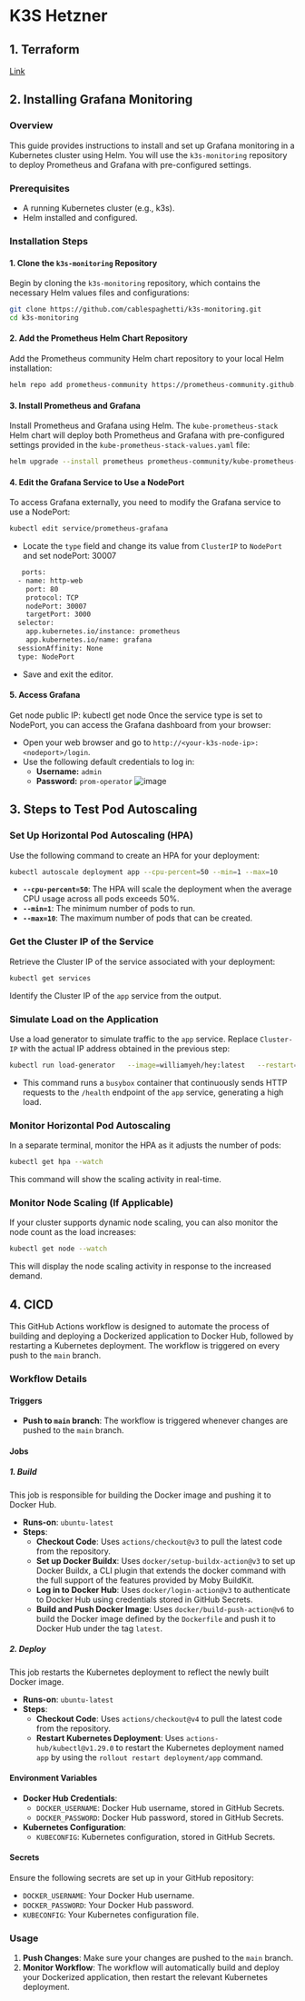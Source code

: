 # K3S Hetzner

## 1. Terraform 
   [Link](https://github.com/nguyentrungduc134/k3s_hetzner/tree/main/terraform)
## 2. Installing Grafana Monitoring

### Overview
This guide provides instructions to install and set up Grafana monitoring in a Kubernetes cluster using Helm. You will use the `k3s-monitoring` repository to deploy Prometheus and Grafana with pre-configured settings.

### Prerequisites
- A running Kubernetes cluster (e.g., k3s).
- Helm installed and configured.

### Installation Steps

#### 1. Clone the `k3s-monitoring` Repository
Begin by cloning the `k3s-monitoring` repository, which contains the necessary Helm values files and configurations:

```bash
git clone https://github.com/cablespaghetti/k3s-monitoring.git
cd k3s-monitoring
```

#### 2. Add the Prometheus Helm Chart Repository
Add the Prometheus community Helm chart repository to your local Helm installation:

```bash
helm repo add prometheus-community https://prometheus-community.github.io/helm-charts
```

#### 3. Install Prometheus and Grafana
Install Prometheus and Grafana using Helm. The `kube-prometheus-stack` Helm chart will deploy both Prometheus and Grafana with pre-configured settings provided in the `kube-prometheus-stack-values.yaml` file:

```bash
helm upgrade --install prometheus prometheus-community/kube-prometheus-stack --version 61.9.0 
```

#### 4. Edit the Grafana Service to Use a NodePort
To access Grafana externally, you need to modify the Grafana service to use a NodePort:

```bash
kubectl edit service/prometheus-grafana
```

- Locate the `type` field and change its value from `ClusterIP` to `NodePort` and set     nodePort: 30007
```bash
   ports:
  - name: http-web
    port: 80
    protocol: TCP
    nodePort: 30007
    targetPort: 3000
  selector:
    app.kubernetes.io/instance: prometheus
    app.kubernetes.io/name: grafana
  sessionAffinity: None
  type: NodePort
```
- Save and exit the editor.

#### 5. Access Grafana
Get node public IP:
kubectl get node
Once the service type is set to NodePort, you can access the Grafana dashboard from your browser:

- Open your web browser and go to `http://<your-k3s-node-ip>:<nodeport>/login`.
- Use the following default credentials to log in:
  - **Username:** `admin`
  - **Password:** `prom-operator`
![image](https://github.com/user-attachments/assets/875ca5f7-d87f-4434-9b0d-297283d353d2)

## 3. Steps to Test Pod Autoscaling

###  Set Up Horizontal Pod Autoscaling (HPA)
Use the following command to create an HPA for your deployment:

```bash
kubectl autoscale deployment app --cpu-percent=50 --min=1 --max=10
```

- **`--cpu-percent=50`**: The HPA will scale the deployment when the average CPU usage across all pods exceeds 50%.
- **`--min=1`**: The minimum number of pods to run.
- **`--max=10`**: The maximum number of pods that can be created.

###  Get the Cluster IP of the Service
Retrieve the Cluster IP of the service associated with your deployment:

```bash
kubectl get services
```

Identify the Cluster IP of the `app` service from the output.

###  Simulate Load on the Application
Use a load generator to simulate traffic to the `app` service. Replace `Cluster-IP` with the actual IP address obtained in the previous step:

```bash
kubectl run load-generator   --image=williamyeh/hey:latest   --restart=Never -- -c 1000 -q 5 -z 60m  http://Cluster-IP:8080
```

- This command runs a `busybox` container that continuously sends HTTP requests to the `/health` endpoint of the `app` service, generating a high load.

###  Monitor Horizontal Pod Autoscaling
In a separate terminal, monitor the HPA as it adjusts the number of pods:

```bash
kubectl get hpa --watch
```

This command will show the scaling activity in real-time.

###  Monitor Node Scaling (If Applicable)
If your cluster supports dynamic node scaling, you can also monitor the node count as the load increases:

```bash
kubectl get node --watch
```

This will display the node scaling activity in response to the increased demand.



## 4. CICD
This GitHub Actions workflow is designed to automate the process of building and deploying a Dockerized application to Docker Hub, followed by restarting a Kubernetes deployment. The workflow is triggered on every push to the `main` branch.

### Workflow Details

#### Triggers
- **Push to `main` branch**: The workflow is triggered whenever changes are pushed to the `main` branch.

#### Jobs

##### 1. Build
This job is responsible for building the Docker image and pushing it to Docker Hub.

- **Runs-on**: `ubuntu-latest`
- **Steps**:
  - **Checkout Code**: Uses `actions/checkout@v3` to pull the latest code from the repository.
  - **Set up Docker Buildx**: Uses `docker/setup-buildx-action@v3` to set up Docker Buildx, a CLI plugin that extends the docker command with the full support of the features provided by Moby BuildKit.
  - **Log in to Docker Hub**: Uses `docker/login-action@v3` to authenticate to Docker Hub using credentials stored in GitHub Secrets.
  - **Build and Push Docker Image**: Uses `docker/build-push-action@v6` to build the Docker image defined by the `Dockerfile` and push it to Docker Hub under the tag `latest`.

##### 2. Deploy
This job restarts the Kubernetes deployment to reflect the newly built Docker image.

- **Runs-on**: `ubuntu-latest`
- **Steps**:
  - **Checkout Code**: Uses `actions/checkout@v4` to pull the latest code from the repository.
  - **Restart Kubernetes Deployment**: Uses `actions-hub/kubectl@v1.29.0` to restart the Kubernetes deployment named `app` by using the `rollout restart deployment/app` command.

#### Environment Variables
- **Docker Hub Credentials**:
  - `DOCKER_USERNAME`: Docker Hub username, stored in GitHub Secrets.
  - `DOCKER_PASSWORD`: Docker Hub password, stored in GitHub Secrets.
- **Kubernetes Configuration**:
  - `KUBECONFIG`: Kubernetes configuration, stored in GitHub Secrets.

#### Secrets
Ensure the following secrets are set up in your GitHub repository:
- `DOCKER_USERNAME`: Your Docker Hub username.
- `DOCKER_PASSWORD`: Your Docker Hub password.
- `KUBECONFIG`: Your Kubernetes configuration file.

### Usage
1. **Push Changes**: Make sure your changes are pushed to the `main` branch.
2. **Monitor Workflow**: The workflow will automatically build and deploy your Dockerized application, then restart the relevant Kubernetes deployment.

